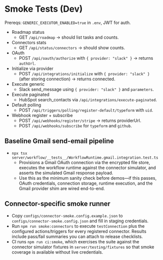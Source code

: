 # Smoke Tests (Dev)

Prereqs: `GENERIC_EXECUTOR_ENABLED=true` in `.env`, JWT for auth.

- Roadmap status
  - GET `/api/roadmap` → should list tasks and counts.
- Connectors stats
  - GET `/api/status/connectors` → should show counts.
- OAuth
  - POST `/api/oauth/authorize` with `{ provider: "slack" }` → returns `authUrl`.
- Initialize via provider
  - POST `/api/integrations/initialize` with `{ provider: "slack" }` (after storing connection) → returns connected.
- Execute generic
  - Slack send_message using `{ provider: "slack" }` and `parameters`.
- Execute paginated
  - HubSpot search_contacts via `/api/integrations/execute-paginated`.
- Default polling
  - POST `/api/triggers/polling/register-default/typeform` with `uid`.
- Webhook register + subscribe
  - POST `/api/webhooks/register/stripe` → returns providerUrl.
  - POST `/api/webhooks/subscribe` for `typeform` and `github`.

## Baseline Gmail send-email pipeline

- `npx tsx server/workflow/__tests__/WorkflowRuntime.gmail.integration.test.ts`
  - Provisions a Gmail OAuth connection via the encrypted file store, executes the workflow runtime against the connector simulator, and asserts the simulated Gmail response payload.
  - Use this as the minimum sanity check before demos—if this passes, OAuth credentials, connection storage, runtime execution, and the Gmail provider shim are wired end-to-end.

## Connector-specific smoke runner

- Copy `configs/connector-smoke.config.example.json` to
  `configs/connector-smoke.config.json` and fill in staging credentials.
- Run `npm run smoke:connectors` to execute `testConnection` plus the configured
  actions/triggers for every registered connector. Results include pass/fail
  summaries you can attach to release checklists.
- CI runs `npm run ci:smoke`, which exercises the suite against the connector
  simulator fixtures in `server/testing/fixtures` so that smoke coverage is
  available without live credentials.
